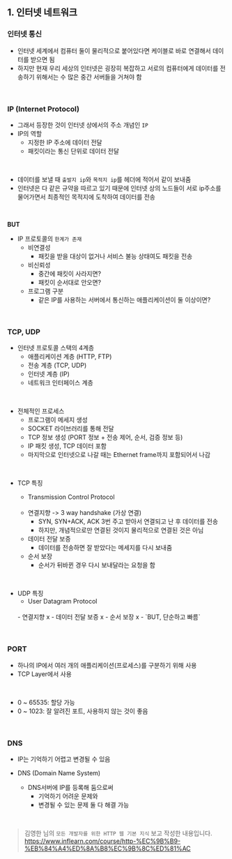 ## 1. 인터넷 네트워크

### 인터넷 통신
- 인터넷 세계에서 컴퓨터 둘이 물리적으로 붙어있다면 케이블로 바로 연결해서 데이터를 받으면 됨
- 하지만 현재 우리 세상의 인터넷은 굉장히 복잡하고 서로의 컴퓨터에게 데이터를 전송하기 위해서는 수 많은 중간 서버들을 거쳐야 함

<br>

### IP (Internet Protocol)
- 그래서 등장한 것이 인터넷 상에서의 주소 개념인 `IP`
- IP의 역할
    - 지정한 IP 주소에 데이터 전달
    - 패킷이라는 통신 단위로 데이터 전달

<br>

- 데이터를 보낼 때 `출발지 ip`와 `목적지 ip`를 헤더에 적어서 같이 보내줌
- 인터넷은 다 같은 규약을 따르고 있기 때문에 인터넷 상의 노드들이 서로 ip주소를 물어가면서 최종적인 목적지에 도착하여 데이터를 전송

<br>

 **BUT**
 - IP 프로토콜의 `한계가 존재`
    - 비연결성
        - 패킷을 받을 대상이 없거나 서비스 불능 상태여도 패킷을 전송
    - 비신뢰성
        - 중간에 패킷이 사라지면?
        - 패킷이 순서대로 안오면?
    - 프로그램 구분
        - 같은 IP를 사용하는 서버에서 통신하는 애플리케이션이 둘 이상이면?

<br>

### TCP, UDP
- 인터넷 프로토콜 스택의 4계층
    - 애플리케이션 계층 (HTTP, FTP)
    - 전송 계층 (TCP, UDP)
    - 인터넷 계층 (IP)
    - 네트워크 인터페이스 계층
    
<br>

- 전체적인 프로세스
    - 프로그램이 메세지 생성
    - SOCKET 라이브러리를 통해 전달
    - TCP 정보 생성 (PORT 정보 + 전송 제어, 순서, 검증 정보 등)
    - IP 패킷 생성, TCP 데이터 포함
    - 마지막으로 인터넷으로 나갈 때는 Ethernet frame까지 포함되어서 나감

<br>

- TCP 특징
    - Transmission Control Protocol

    <br>

    - 연결지향 -> 3 way handshake (가상 연결)
    	- SYN, SYN+ACK, ACK 3번 주고 받아서 연결되고 난 후 데이터를 전송
       - 하지만, 개념적으로만 연결된 것이지 물리적으로 연결된 것은 아님
    - 데이터 전달 보증
    	- 데이터를 전송하면 잘 받았다는 메세지를 다시 보내줌
    - 순서 보장
    	- 순서가 뒤바뀐 경우 다시 보내달라는 요청을 함
        
<br>

- UDP 특징
    - User Datagram Protocol
    <br>
    - 연결지향 x
    - 데이터 전달 보증 x
    - 순서 보장 x
    - `BUT, 단순하고 빠름`

<br>

### PORT
- 하나의 IP에서 여러 개의 애플리케이션(프로세스)를 구분하기 위해 사용
- TCP Layer에서 사용

<br>

- 0 ~ 65535: 할당 가능
- 0 ~ 1023:  잘 알려진 포트, 사용하지 않는 것이 좋음

<br>

### DNS
- IP는 기억하기 어렵고 변경될 수 있음

- DNS (Domain Name System)
    - DNS서버에 IP를 등록해 둠으로써
    	- 기억하기 어려운 문제와
       - 변경될 수 있는 문제 둘 다 해결 가능
       
<br>

> 김영한 님의 `모든 개발자를 위한 HTTP 웹 기본 지식` 보고 작성한 내용입니다.
> https://www.inflearn.com/course/http-%EC%9B%B9-%EB%84%A4%ED%8A%B8%EC%9B%8C%ED%81%AC